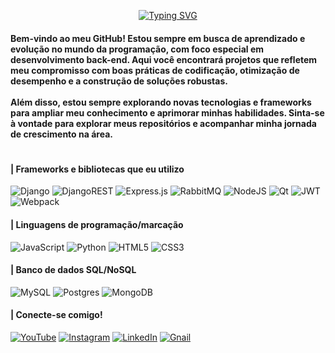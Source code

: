<div align="center">

  [![Typing SVG](https://readme-typing-svg.demolab.com?font=Ubuntu&weight=500&size=25&pause=1000&color=7164F7&width=435&lines=Fala+player%2C+tranquilo%3F)](https://git.io/typing-svg)

</div>

<div align="left">
  
#### Bem-vindo ao meu GitHub! Estou sempre em busca de aprendizado e evolução no mundo da programação, com foco especial em desenvolvimento back-end. Aqui você encontrará projetos que refletem meu compromisso com boas práticas de codificação, otimização de desempenho e a construção de soluções robustas. <br> <br> Além disso, estou sempre explorando novas tecnologias e frameworks para ampliar meu conhecimento e aprimorar minhas habilidades. Sinta-se à vontade para explorar meus repositórios e acompanhar minha jornada de crescimento na área.

</div>
  
#

<div align="left">

#### | Frameworks e bibliotecas que eu utilizo

![Django](https://img.shields.io/badge/django-%23092E20.svg?style=for-the-badge&logo=django&logoColor=white) ![DjangoREST](https://img.shields.io/badge/DJANGO-REST-ff1709?style=for-the-badge&logo=django&logoColor=white&color=ff1709&labelColor=gray) ![Express.js](https://img.shields.io/badge/express.js-%23404d59.svg?style=for-the-badge&logo=express&logoColor=%2361DAFB) ![RabbitMQ](https://img.shields.io/badge/Rabbitmq-FF6600?style=for-the-badge&logo=rabbitmq&logoColor=white) ![NodeJS](https://img.shields.io/badge/node.js-6DA55F?style=for-the-badge&logo=node.js&logoColor=white) ![Qt](https://img.shields.io/badge/Qt-%23217346.svg?style=for-the-badge&logo=Qt&logoColor=white) ![JWT](https://img.shields.io/badge/JWT-black?style=for-the-badge&logo=JSON%20web%20tokens) ![Webpack](https://img.shields.io/badge/webpack-%238DD6F9.svg?style=for-the-badge&logo=webpack&logoColor=black)

#### | Linguagens de programação/marcação

![JavaScript](https://img.shields.io/badge/javascript-%23323330.svg?style=for-the-badge&logo=javascript&logoColor=%23F7DF1E) ![Python](https://img.shields.io/badge/python-3670A0?style=for-the-badge&logo=python&logoColor=ffdd54) ![HTML5](https://img.shields.io/badge/html5-%23E34F26.svg?style=for-the-badge&logo=html5&logoColor=white) ![CSS3](https://img.shields.io/badge/css3-%231572B6.svg?style=for-the-badge&logo=css3&logoColor=white)

#### | Banco de dados SQL/NoSQL

![MySQL](https://img.shields.io/badge/mysql-%2300f.svg?style=for-the-badge&logo=mysql&logoColor=white)
![Postgres](https://img.shields.io/badge/postgres-%23316192.svg?style=for-the-badge&logo=postgresql&logoColor=white) ![MongoDB](https://img.shields.io/badge/MongoDB-%234ea94b.svg?style=for-the-badge&logo=mongodb&logoColor=white)

#### | Conecte-se comigo!

[![YouTube](https://img.shields.io/badge/YouTube-%23FF0000.svg?style=for-the-badge&logo=YouTube&logoColor=white)](https://www.youtube.com/@Jon-Prog)
[![Instagram](https://img.shields.io/badge/Instagram-%23E4405F.svg?style=for-the-badge&logo=Instagram&logoColor=white)](https://www.instagram.com/jon_prog)
[![LinkedIn](https://img.shields.io/badge/linkedin-%230077B5.svg?style=for-the-badge&logo=linkedin&logoColor=white)](https://www.linkedin.com/in/jonas-henrique-dev/)
[![Gnail](https://img.shields.io/badge/Gmail-D14836?style=for-the-badge&logo=gmail&logoColor=white)](mailto:jonashenri.aquino@gmail.com)

